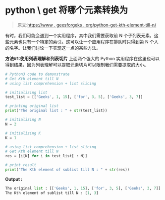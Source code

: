 # python \ get 将哪个元素转换为

> 原文:[https://www . geesforgeks . org/python-get-kth-element-till-n/](https://www.geeksforgeeks.org/python-get-kth-element-till-n/)

有时，我们可能会遇到一个实用程序，其中我们需要获取前 N 个子列表元素，这些元素也只有一个特定的索引。这可以让一个应用程序在排队时只得到第 N 个人的名字。让我们讨论一下实现这一点的某些方法。

**方法#1:使用列表理解和列表切片**
上面两个强大的 Python 实用程序在这里也可以得到结果，因为列表理解可以提取元素切片可以限制我们需要提取的大小。

```py
# Python3 code to demonstrate
# Get Kth element till N
# using list comprehension + list slicing 

# initializing list 
test_list = [['Geeks', 1, 15], ['for', 3, 5], ['Geeks', 3, 7]]

# printing original list 
print("The original list : " + str(test_list))

# initializing N
N = 2

# initializing K 
K = 1

# using list comprehension + list slicing
# Get Kth element till N
res = [i[K] for i in test_list[ : N]] 

# print result
print("The Kth element of sublist till N : " + str(res))
```

**Output :**

```py
The original list : [['Geeks', 1, 15], ['for', 3, 5], ['Geeks', 3, 7]]
The Kth element of sublist till N : [1, 3]

```
